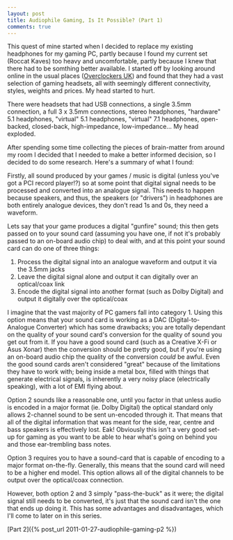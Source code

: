 ```yaml
---
layout: post
title: Audiophile Gaming, Is It Possible? (Part 1)
comments: true
---
```


This quest of mine started when I decided to replace my existing headphones for my gaming PC, partly because I found my current set (Roccat Kaves) too heavy and uncomfortable, partly because I knew that there had to be somthing better available. I started off by looking around online in the usual places ([Overclockers UK](http://www.overclockers.co.uk)) and found that they had a vast selection of gaming headsets, all with seemingly different connectivity, styles, weights and prices. My head started to hurt.

There were headsets that had USB connections, a single 3.5mm connection, a full 3 x 3.5mm connections, stereo headphones, "hardware" 5.1 headphones, "virtual" 5.1 headphones, "virtual" 7.1 headphones, open-backed, closed-back, high-impedance, low-impedance... My head exploded.

After spending some time collecting the pieces of brain-matter from around my room I decided that I needed to make a better informed decision, so I decided to do some research. Here's a summary of what I found:

Firstly, all sound produced by your games / music is digital (unless you've got a PCI record player!?) so at some point that digital signal needs to be processed and converted into an analogue signal. This needs to happen because speakers, and thus, the speakers (or "drivers") in headphones are both entirely analogue devices, they don't read 1s and 0s, they need a waveform.

Lets say that your game produces a digital "gunfire" sound; this then gets passed on to your sound card (assuming you have one, if not it's probably passed to an on-board audio chip) to deal with, and at this point your sound card can do one of three things:

1. Process the digital signal into an analogue waveform and output it via the 3.5mm jacks
2. Leave the digital signal alone and output it can digitally over an optical/coax link
3. Encode the digital signal into another format (such as Dolby Digital) and output it digitally over the optical/coax

I imagine that the vast majority of PC gamers fall into category 1. Using this option means that your sound card is working as a DAC (Digital-to-Analogue Converter) which has some drawbacks; you are totally dependant on the quality of your sound card's conversion for the quality of sound you get out from it. If you have a good sound card (such as a Creative X-Fi or Asus Xonar) then the conversion should be pretty good, but if you're using an on-board audio chip the quality of the conversion *could* be awful. Even the good sound cards aren't considered "great" because of the limitations they have to work with; being inside a metal box, filled with things that generate electrical signals, is inherently a very noisy place (electrically speaking), with a lot of EMI flying about.

Option 2 sounds like a reasonable one, until you factor in that unless audio is encoded in a major format (ie. Dolby Digital) the optical standard only allows 2-channel sound to be sent un-encoded through it. That means that all of the digital information that was meant for the side, rear, centre and bass speakers is effectively lost. Eak! Obviously this isn't a very good set-up for gaming as you want to be able to hear what's going on behind you and those ear-trembling bass notes.

Option 3 requires you to have a sound-card that is capable of encoding to a major format on-the-fly. Generally, this means that the sound card will need to be a higher end model. This option allows all of the digital channels to be output over the optical/coax connection.

However, both option 2 and 3 simply "pass-the-buck" as it were; the digital signal still needs to be converted, it's just that the sound card isn't the one that ends up doing it. This has some advantages and disadvantages, which I'll come to later on in this series.

[Part 2]({% post_url 2011-01-27-audiophile-gaming-p2 %})
